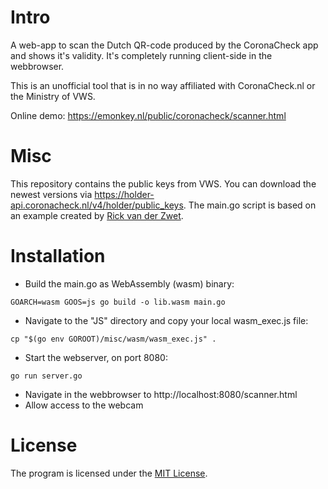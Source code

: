 # Intro

A web-app to scan the Dutch QR-code produced by the CoronaCheck app and shows it's validity.
It's completely running client-side in the webbrowser. 

This is an unofficial tool that is in no way affiliated with CoronaCheck.nl or the Ministry of VWS.

Online demo: https://emonkey.nl/public/coronacheck/scanner.html

# Misc

This repository contains the public keys from VWS. You can download the newest versions via https://holder-api.coronacheck.nl/v4/holder/public_keys.
The main.go script is based on an example created by [Rick van der Zwet](https://github.com/rickvanderzwet/nl-rickvanderzwet-coronacheck-example).

# Installation

* Build the main.go as WebAssembly (wasm) binary:
```
GOARCH=wasm GOOS=js go build -o lib.wasm main.go
```
* Navigate to the "JS" directory and copy your local wasm_exec.js file:
```
cp "$(go env GOROOT)/misc/wasm/wasm_exec.js" .
```
* Start the webserver, on port 8080:
```
go run server.go
```
* Navigate in the webbrowser to http://localhost:8080/scanner.html
* Allow access to the webcam

# License

The program is licensed under the [MIT License](https://github.com/basst85/coronacheck-web-scanner/blob/main/LICENSE.txt).
